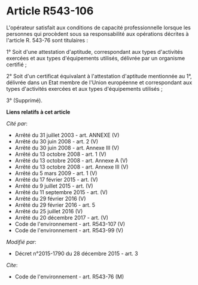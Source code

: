 # Article R543-106

L'opérateur satisfait aux conditions de capacité professionnelle lorsque les personnes qui procèdent sous sa responsabilité
aux opérations décrites à l'article R. 543-76 sont titulaires : 

1° Soit d'une attestation d'aptitude, correspondant aux types d'activités exercées et aux types d'équipements utilisés,
délivrée par un organisme certifié ; 

2° Soit d'un certificat équivalant à l'attestation d'aptitude mentionnée au 1°, délivrée dans un Etat membre de l'Union
européenne et correspondant aux types d'activités exercées et aux types d'équipements utilisés ; 

3° (Supprimé).

**Liens relatifs à cet article**

_Cité par_:

  - Arrêté du 31 juillet 2003 - art. ANNEXE (V)
  - Arrêté du 30 juin 2008 - art. 2 (V)
  - Arrêté du 30 juin 2008 - art. Annexe III (V)
  - Arrêté du 13 octobre 2008 - art. 1 (V)
  - Arrêté du 13 octobre 2008 - art. Annexe A (V)
  - Arrêté du 13 octobre 2008 - art. Annexe III (V)
  - Arrêté du 5 mars 2009 - art. 1 (V)
  - Arrêté du 17 février 2015 - art. (V)
  - Arrêté du 9 juillet 2015 - art. (V)
  - Arrêté du 11 septembre 2015 - art. (V)
  - Arrêté du 29 février 2016 (V)
  - Arrêté du 29 février 2016 - art. 5
  - Arrêté du 25 juillet 2016 (V)
  - Arrêté du 20 décembre 2017 - art. (V)
  - Code de l'environnement - art. R543-107 (V)
  - Code de l'environnement - art. R543-99 (V)

_Modifié par_:

  - Décret n°2015-1790 du 28 décembre 2015 - art. 3

_Cite_:

  - Code de l'environnement - art. R543-76 (M)
